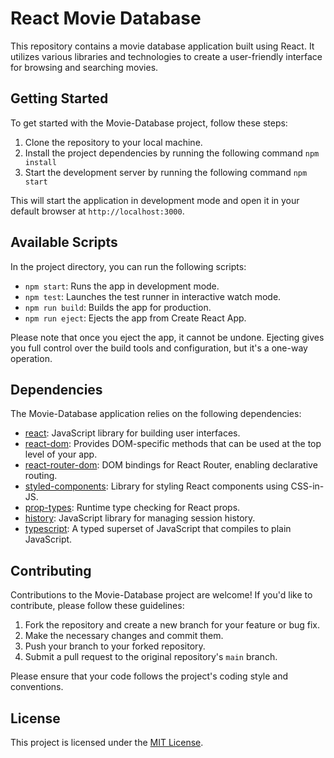 # React Movie Database

This repository contains a movie database application built using React. It utilizes various libraries and technologies to create a user-friendly interface for browsing and searching movies.

## Getting Started

To get started with the Movie-Database project, follow these steps:

1. Clone the repository to your local machine.
2. Install the project dependencies by running the following command `npm install`
3. Start the development server by running the following command `npm start`

This will start the application in development mode and open it in your default browser at `http://localhost:3000`.

## Available Scripts

In the project directory, you can run the following scripts:

- `npm start`: Runs the app in development mode.
- `npm test`: Launches the test runner in interactive watch mode.
- `npm run build`: Builds the app for production.
- `npm run eject`: Ejects the app from Create React App.

Please note that once you eject the app, it cannot be undone. Ejecting gives you full control over the build tools and configuration, but it's a one-way operation.

## Dependencies

The Movie-Database application relies on the following dependencies:

- [react](https://reactjs.org/): JavaScript library for building user interfaces.
- [react-dom](https://reactjs.org/docs/react-dom.html): Provides DOM-specific methods that can be used at the top level of your app.
- [react-router-dom](https://reactrouter.com/web/guides/quick-start): DOM bindings for React Router, enabling declarative routing.
- [styled-components](https://styled-components.com/): Library for styling React components using CSS-in-JS.
- [prop-types](https://www.npmjs.com/package/prop-types): Runtime type checking for React props.
- [history](https://www.npmjs.com/package/history): JavaScript library for managing session history.
- [typescript](https://www.typescriptlang.org/): A typed superset of JavaScript that compiles to plain JavaScript.

## Contributing

Contributions to the Movie-Database project are welcome! If you'd like to contribute, please follow these guidelines:

1. Fork the repository and create a new branch for your feature or bug fix.
2. Make the necessary changes and commit them.
3. Push your branch to your forked repository.
4. Submit a pull request to the original repository's `main` branch.

Please ensure that your code follows the project's coding style and conventions.

## License

This project is licensed under the [MIT License](LICENSE).
